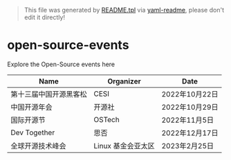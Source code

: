 > This file was generated by [README.tpl](README.tpl) via [yaml-readme](https://github.com/LinuxSuRen/yaml-readme), please don't edit it directly!

# open-source-events
Explore the Open-Source events here

| Name | Organizer | Date |
|---|---|---|
| 第十三届中国开源黑客松 | CESI | 2022年10月22日 |
| 中国开源年会 | 开源社 | 2022年10月29日 |
| 国际开源节 | OSTech | 2022年11月5日 |
| Dev Together | 思否 | 2022年12月17日 |
| 全球开源技术峰会 | Linux 基金会亚太区 | 2023年2月25日 |
